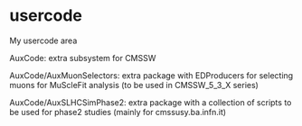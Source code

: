 usercode
========

My usercode area 

AuxCode: extra subsystem for CMSSW

AuxCode/AuxMuonSelectors: extra package with EDProducers for selecting muons for MuScleFit analysis
(to be used in CMSSW_5_3_X series)

AuxCode/AuxSLHCSimPhase2: extra package with a collection of scripts to be used for phase2 studies
(mainly for cmssusy.ba.infn.it)
